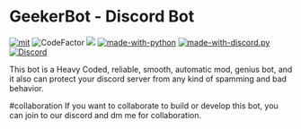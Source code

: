 # GeekerBot - Discord Bot
[![mit](https://img.shields.io/badge/Licensed%20under-MIT-red.svg?style=flat-square)](./LICENSE)
![CodeFactor](https://www.codefactor.io/repository/github/lildwagz/geekerbot/badge) ![](https://img.shields.io/github/repo-size/lildwagz/GeekerBot)
[![made-with-python](https://img.shields.io/badge/Made%20with-Python%203.8-ffe900.svg?longCache=true&style=flat-square&colorB=00a1ff&logo=python&logoColor=88889e)](https://www.python.org/)
[![made-with-discord.py](https://img.shields.io/badge/Using-discord.py-ffde57.svg?longCache=true&style=flat-square&colorB=4584b6&logo=discord&logoColor=7289DA)](https://github.com/Rapptz/discord.py)
[![Discord](https://img.shields.io/static/v1?label=GeekDev%20&logo=discord&message=%3E100%20members&color=%237289DA&logoColor=white)](https://discord.gg/EZN4gnk)

 
This bot is a Heavy Coded, reliable, smooth, automatic mod, genius bot, and it also can protect your discord server 
from any kind of spamming and bad behavior.



#collaboration
If you want to collaborate to build or develop this bot, you can join to our discord and dm me for collaboration.

